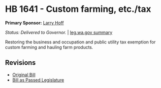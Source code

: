 # HB 1641 - Custom farming, etc./tax
**Primary Sponsor:** [Larry Hoff](/person/leg/hoff_la.md)

*Status: Delivered to Governor.* | [leg.wa.gov summary](https://app.leg.wa.gov/billsummary?BillNumber=1641&Year=2021)

Restoring the business and occupation and public utility tax exemption for custom farming and hauling farm products.

## Revisions
* [Original Bill](1/)
* [Bill as Passed Legislature](1/)